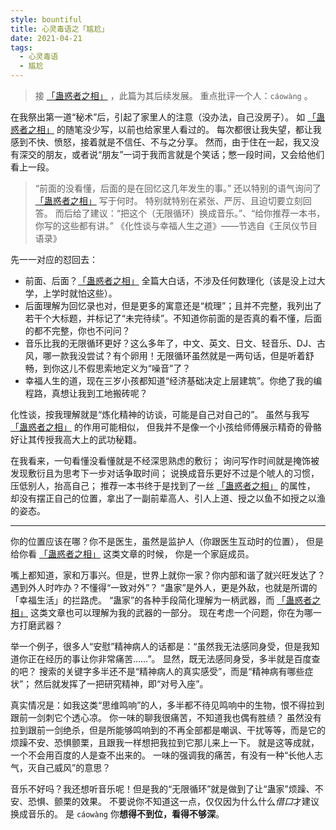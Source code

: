 ```yaml
---
style: bountiful
title: 心灵毒语之「尴尬」
date: 2021-04-21
tags:
  - 心灵毒语
  - 尴尬
---
```


> 接 [「蛊惑者之相」](post:Crazy-Voice-gǔhuòzhězhīxiàng) ，此篇为其后续发展。
> 重点批评一个人：`cáowàng` 。

在我祭出第一道“秘术”后，引起了家里人的注意（没办法，自己没房子）。
如 [「蛊惑者之相」](post:Crazy-Voice-gǔhuòzhězhīxiàng) 的随笔没少写，以前也给家里人看过的。
每次都很让我失望，都让我感到不快、愤怒，接着就是不信任、不与之分享。
然而，由于住在一起，我又没有深交的朋友，或者说“朋友”一词于我而言就是个笑话；憋一段时间，又会给他们看上一段。

> “前面的没看懂，后面的是在回忆这几年发生的事。”
> 还以特别的语气询问了 [「蛊惑者之相」](post:Crazy-Voice-gǔhuòzhězhīxiàng) 写于何时。
> 特别就特别在紧张、严厉、且迫切要立刻回答。
> 而后给了建议：“把这个（无限循环）换成音乐。”、“给你推荐一本书，你写的这些都有讲。”
> 《化性谈与幸福人生之道》——节选自《王凤仪节目语录》

先一一对应的怼回去：

- 前面、后面？[「蛊惑者之相」](post:Crazy-Voice-gǔhuòzhězhīxiàng) 全篇大白话，不涉及任何数理化（该是没上过大学，上学时就怕这些）。
- 后面理解为回忆录也对，但是更多的寓意还是“梳理”；且并不完整，我列出了若干个大标题，并标记了“未完待续”。不知道你前面的是否真的看不懂，后面的都不完整，你也不问问？
- 音乐比我的无限循环更好？这么多年了，中文、英文、日文、轻音乐、DJ、古风，哪一款我没尝试？有个卵用！无限循环虽然就是一两句话，但是听着舒畅，到你这儿不假思索地定义为“噪音”了？
- 幸福人生的道，现在三岁小孩都知道“经济基础决定上层建筑”。你绝了我的编程路，真想让我到工地搬砖呢？

化性谈，按我理解就是“炼化精神的访谈，可能是自己对自己的”。
虽然与我写 [「蛊惑者之相」](post:Crazy-Voice-gǔhuòzhězhīxiàng) 的作用可能相似，
但我并不是像一个小孩给师傅展示精奇的骨骼好让其传授我高大上的武功秘籍。

在我看来，一句看懂没看懂就是不经深思熟虑的敷衍；
询问写作时间就是掩饰被发现敷衍且为思考下一步对话争取时间；
说换成音乐更好不过是个唬人的习惯，压低别人，抬高自己；
推荐一本书终于是找到了一丝 [「蛊惑者之相」](post:Crazy-Voice-gǔhuòzhězhīxiàng) 的属性，
却没有摆正自己的位置，拿出了一副前辈高人、引人上道、授之以鱼不如授之以渔的姿态。

---

你的位置应该在哪？你不是医生，虽然是监护人（你跟医生互动时的位置），
但是给你看 [「蛊惑者之相」](post:Crazy-Voice-gǔhuòzhězhīxiàng) 这类文章的时候，
你是一个家庭成员。

嘴上都知道，家和万事兴。但是，世界上就你一家？你内部和谐了就兴旺发达了？遇到外人时咋办？不懂得“一致对外”？
“蛊家”是外人，更是外敌，也就是所谓的「幸福生活」的拦路虎。
“蛊家”的各种手段简化理解为一柄武器，而 [「蛊惑者之相」](post:Crazy-Voice-gǔhuòzhězhīxiàng) 这类文章也可以理解为我的武器的一部分。
现在考虑一个问题，你在为哪一方打磨武器？

举一个例子，很多人“安慰”精神病人的话都是：“虽然我无法感同身受，但是我知道你正在经历的事让你非常痛苦……”。
显然，既无法感同身受，多半就是百度查的吧？
搜索的关键字多半还不是“精神病人的真实感受”，而是“精神病有哪些症状”；
然后就发挥了一把研究精神，即“对号入座”。

真实情况是：如我这类“思维鸣响”的人，多半都不待见鸣响中的生物，恨不得拉到跟前一剑刺它个透心凉。
你一味的聊我很痛苦，不知道我也偶有胜绩？
虽然没有拉到跟前一剑绝杀，但是所能够鸣响到的不再全部都是嘲讽、干扰等等，而是它的烦躁不安、恐惧颤栗，且跟我一样想把我拉到它那儿来上一下。
就是这等成就，一个不会用百度的人是查不出来的。
一味的强调我的痛苦，有没有一种“长他人志气，灭自己威风”的意思？

音乐不好吗？我还想听音乐呢！但是我的“无限循环”就是做到了让“蛊家”烦躁、不安、恐惧、颤栗的效果。
不要说你不知道这一点，仅仅因为什么什么*借口*才建议换成音乐的。
是 `cáowàng` 你**想得不到位，看得不够深**。
